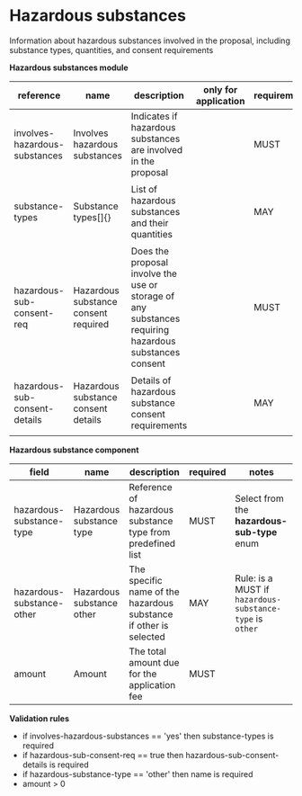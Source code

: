 # Hazardous substances

Information about hazardous substances involved in the proposal,
including substance types, quantities, and consent requirements


**Hazardous substances module**

| reference | name | description | only for application | requirement | notes |
| --- | --- | --- | --- | --- | --- |
| involves-hazardous-substances | Involves hazardous substances | Indicates if hazardous substances are involved in the proposal |  | MUST | Select from the **yes-no-not-applicable** enum |
| substance-types | Substance types[]{} | List of hazardous substances and their quantities |  | MAY | Rule: is a MUST if `involves-hazardous-substances` is `yes` |
| hazardous-sub-consent-req | Hazardous substance consent required | Does the proposal involve the use or storage of any substances requiring hazardous substances consent |  | MUST |  |
| hazardous-sub-consent-details | Hazardous substance consent details | Details of hazardous substance consent requirements |  | MAY | Rule: is a MUST if `hazardous-sub-consent-req` is `True` |


**Hazardous substance component**

field | name | description | required | notes
-- | -- | -- | -- | --
hazardous-substance-type | Hazardous substance type | Reference of hazardous substance type from predefined list | MUST | Select from the **hazardous-sub-type** enum
hazardous-substance-other | Hazardous substance other | The specific name of the hazardous substance if other is selected | MAY | Rule: is a MUST if `hazardous-substance-type` is `other`
amount | Amount | The total amount due for the application fee | MUST | 

**Validation rules**

- if involves-hazardous-substances == 'yes' then substance-types is required
- if hazardous-sub-consent-req == true then hazardous-sub-consent-details is required
- if hazardous-substance-type == 'other' then name is required
- amount > 0